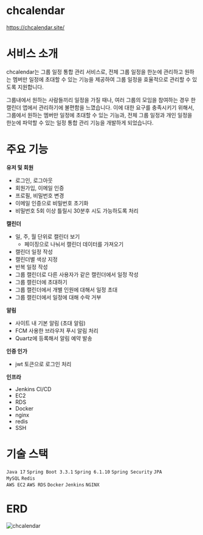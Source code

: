 #  chcalendar
 https://chcalendar.site/

# 서비스 소개
chcalendar는 그룹 일정 통합 관리 서비스로, 전체 그룹 일정을 한눈에 관리하고 원하는 멤버만 일정에 초대할 수 있는 기능을 제공하여 그룹 일정을 효율적으로 관리할 수 있도록 지원합니다.

그룹내에서 원하는 사람들끼리 일정을 가질 때나, 여러 그룹의 모임을 참여하는 경우 한 캘린더 앱에서 관리하기에 불편함을 느꼈습니다. 이에 대한 요구를 충족시키기 위해서, 그룹에서 원하는 멤버만 일정에 초대할 수 있는 기능과, 전체 그룹 일정과 개인 일정을 한눈에 파악할 수 있는 일정 통합 관리 기능을 개발하게 되었습니다.

# 주요 기능
**유저 및 회원**
- 로그인, 로그아웃
- 회원가입, 이메일 인증
- 프로필, 비밀번호 변경
- 이메일 인증으로 비밀번호 초기화
- 비밀번호 5회 이상 틀릴시 30분후 시도 가능하도록 처리

**캘린더**
- 일, 주, 월 단위로 캘린더 보기
    - 페이징으로 나눠서 캘린더 데이터를 가져오기
- 캘린더 일정 작성
- 캘린더별 색상 지정
- 반복 일정 작성
- 그룹 캘린더로 다른 사용자가 같은 캘린더에서 일정 작성
- 그룹 캘린더에 초대하기
- 그룹 캘린더에서 개별 인원에 대해서 일정 초대
- 그룹 캘린더에서 일정에 대해 수락 거부

**알림**
- 사이트 내 기본 알림 (초대 알림)
- FCM 사용한 브라우저 푸시 알림 처리
- Quartz에 등록해서 알림 예약 발송

**인증 인가**
- jwt 토큰으로 로그인 처리

**인프라**
- Jenkins CI/CD
- EC2
- RDS
- Docker
- nginx
- redis
- SSH

# 기술 스택 
`Java 17` `Spring Boot 3.3.1` `Spring 6.1.10` `Spring Security` `JPA`<br/>
`MySQL` `Redis`<br/>
`AWS EC2` `AWS RDS` `Docker` `Jenkins` `NGINX`

# ERD
 ![chcalendar](https://github.com/user-attachments/assets/6e2f8932-78d5-43b9-8cc1-3e3783d743b7)
